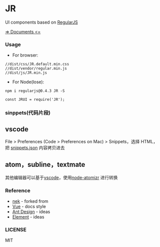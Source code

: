# JR
UI components based on [RegularJS][regularjs]


[=> Documents <=](https://xxyj.github.io/JR/components/)


### Usage

 - For browser:
 ```
 //dist/css/JR.default.min.css
 //dist/vendor/regular.min.js
 //dist/js/JR.min.js
 ```

 - For Node(lose):
 ```
 npm i regularjs@0.4.3 JR -S

 const JRUI = require('JR');

 ```


### sinppets(代码片段)
   ## vscode ##
 File > Preferences (Code > Preferences on Mac) > Snippets，选择 HTML，把 [snippets.json](snippet/vscode/snippets.json) 内容拷贝进去
   ## atom，subline，textmate ##
 其他编辑器可以基于[vscode](snippet/vscode/snippets.json)，使用[node-atomizr](https://github.com/idleberg/node-atomizr) 进行转换  

### Reference

 - [nek](https://regular-ui.github.io/) - forked from
 - [Vue](https://cn.vuejs.org/) - docs style
 - [Ant Design](https://ant.design/) - ideas
 - [Element](http://element.eleme.io) - ideas

### LICENSE
MIT


 [regularjs]: https://github.com/regularjs/regular

 [npm-url]: https://npmjs.org/package/JR
 [npm-image]: https://img.shields.io/npm/v/JR.svg

 [travis-url]: https://travis-ci.org/kaola-fed/JR
 [travis-image]: https://img.shields.io/travis/kaola-fed/JR.svg

 [license-url]: https://github.com/kaola-fed/JR/blob/master/LICENSE
 [license-image]: https://img.shields.io/github/license/kaola-fed/JR.svg
